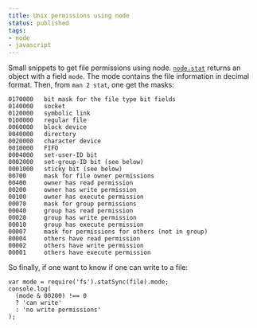 ```yaml
---
title: Unix permissions using node
status: published
tags:
- node
- javascript
---
```


Small snippets to get file permissions using node.
[`node.stat`](http://nodejs.org/api/fs.html#fs_fs_stat_path_callback) returns an object with a field `mode`. The mode contains the file information in decimal format.
Then, from `man 2 stat`, one get the masks:

```
0170000   bit mask for the file type bit fields
0140000   socket
0120000   symbolic link
0100000   regular file
0060000   block device
0040000   directory
0020000   character device
0010000   FIFO
0004000   set-user-ID bit
0002000   set-group-ID bit (see below)
0001000   sticky bit (see below)
00700     mask for file owner permissions
00400     owner has read permission
00200     owner has write permission
00100     owner has execute permission
00070     mask for group permissions
00040     group has read permission
00020     group has write permission
00010     group has execute permission
00007     mask for permissions for others (not in group)
00004     others have read permission
00002     others have write permission
00001     others have execute permission
```

So finally, if one want to know if one can write to a file:

```
var mode = require('fs').statSync(file).mode;
console.log(
  (mode & 00200) !== 0
  ? 'can write'
  : 'no write permissions'
);
```